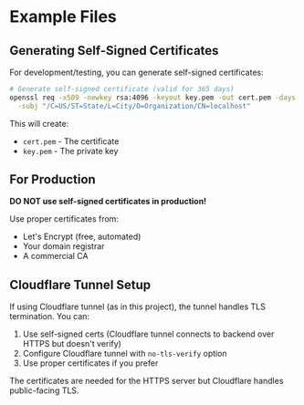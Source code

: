 # Example Files

## Generating Self-Signed Certificates

For development/testing, you can generate self-signed certificates:

```bash
# Generate self-signed certificate (valid for 365 days)
openssl req -x509 -newkey rsa:4096 -keyout key.pem -out cert.pem -days 365 -nodes \
  -subj "/C=US/ST=State/L=City/O=Organization/CN=localhost"
```

This will create:
- `cert.pem` - The certificate
- `key.pem` - The private key

## For Production

**DO NOT use self-signed certificates in production!**

Use proper certificates from:
- Let's Encrypt (free, automated)
- Your domain registrar
- A commercial CA

## Cloudflare Tunnel Setup

If using Cloudflare tunnel (as in this project), the tunnel handles TLS termination. You can:

1. Use self-signed certs (Cloudflare tunnel connects to backend over HTTPS but doesn't verify)
2. Configure Cloudflare tunnel with `no-tls-verify` option
3. Use proper certificates if you prefer

The certificates are needed for the HTTPS server but Cloudflare handles public-facing TLS.
